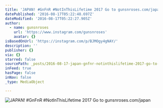 ```yaml
---
title: 'JAPAN! #GnFnR #NotInThisLifetime 2017 Go to gunsnroses.com/japan'
datePublished: '2016-08-17T05:22:48.697Z'
dateModified: '2016-08-17T05:22:27.905Z'
author:
  - name: gunsnroses
    url: 'https://www.instagram.com/gunsnroses'
    avatar: {}
isBasedOnUrl: 'https://instagram.com/p/BJMOgy4gNAY/'
description: ''
publisher: {}
via: {}
starred: false
sourcePath: _posts/2016-08-17-japan-gnfnr-notinthislifetime-2017-go-to-gunsnrosescomj.md
inFeed: true
hasPage: false
inNav: false
_type: MediaObject

---
```

![JAPAN! #GnFnR #NotInThisLifetime 2017 Go to gunsnroses.com/japan](https://scontent.cdninstagram.com/t51.2885-15/s640x640/sh0.08/e35/13658826_331647680557811_1513067595_n.jpg?ig_cache_key=MTMxODQ5MjYxNzIyMjE4MDg4OA%3D%3D.2)